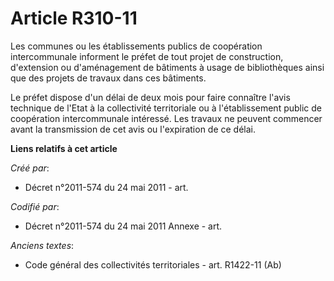 # Article R310-11

Les communes ou les établissements publics de coopération intercommunale informent le préfet de tout projet de construction,
d'extension ou d'aménagement de bâtiments à usage de bibliothèques ainsi que des projets de travaux dans ces bâtiments.

Le préfet dispose d'un délai de deux mois pour faire connaître l'avis technique de l'Etat à la collectivité territoriale ou à
l'établissement public de coopération intercommunale intéressé. Les travaux ne peuvent commencer avant la transmission de cet
avis ou l'expiration de ce délai.

**Liens relatifs à cet article**

_Créé par_:

  - Décret n°2011-574 du 24 mai 2011  - art.

_Codifié par_:

  - Décret n°2011-574 du 24 mai 2011 Annexe - art.

_Anciens textes_:

  - Code général des collectivités territoriales - art. R1422-11 (Ab)
